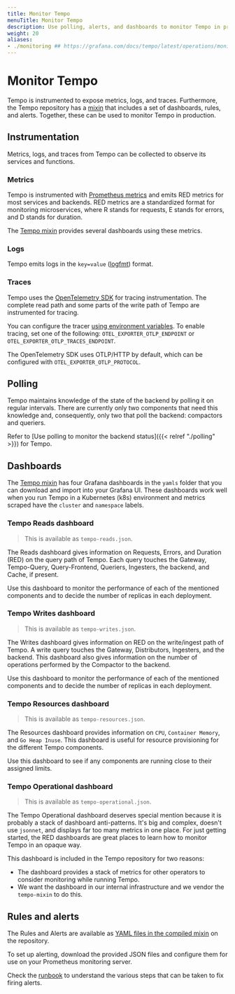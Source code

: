```yaml
---
title: Monitor Tempo
menuTitle: Monitor Tempo
description: Use polling, alerts, and dashboards to monitor Tempo in production.
weight: 20
aliases:
- ./monitoring ## https://grafana.com/docs/tempo/latest/operations/monitoring/
---
```


# Monitor Tempo

Tempo is instrumented to expose metrics, logs, and traces.
Furthermore, the Tempo repository has a [mixin](https://github.com/grafana/tempo/tree/main/operations/tempo-mixin) that includes a
set of dashboards, rules, and alerts.
Together, these can be used to monitor Tempo in production.

## Instrumentation

Metrics, logs, and traces from Tempo can be collected to observe its services and functions.

### Metrics

Tempo is instrumented with [Prometheus metrics](https://prometheus.io/) and emits RED metrics for most services and backends.
RED metrics are a standardized format for monitoring microservices, where R stands for requests, E stands for errors, and D stands for duration.

The [Tempo mixin](#dashboards) provides several dashboards using these metrics.

### Logs

Tempo emits logs in the `key=value` ([logfmt](https://brandur.org/logfmt)) format.

### Traces

Tempo uses the [OpenTelemetry SDK](https://github.com/open-telemetry/opentelemetry-go) for tracing instrumentation.
The complete read path and some parts of the write path of Tempo are instrumented for tracing.

You can configure the tracer [using environment variables](https://opentelemetry.io/docs/languages/sdk-configuration/otlp-exporter/).
To enable tracing, set one of the following: `OTEL_EXPORTER_OTLP_ENDPOINT` or `OTEL_EXPORTER_OTLP_TRACES_ENDPOINT`.

The OpenTelemetry SDK uses OTLP/HTTP by default, which can be configured with `OTEL_EXPORTER_OTLP_PROTOCOL`.

## Polling

Tempo maintains knowledge of the state of the backend by polling it on regular intervals.
There are currently only two components that need this knowledge and, consequently, only two that poll the backend: compactors and queriers.

Refer to [Use polling to monitor the backend status]({{< relref "./polling" >}}) for Tempo.

## Dashboards

The [Tempo mixin](https://github.com/grafana/tempo/tree/main/operations/tempo-mixin) has four Grafana dashboards in the `yamls` folder that you can download and import into your Grafana UI.
These dashboards work well when you run Tempo in a Kubernetes (k8s) environment and metrics scraped have the
`cluster` and `namespace` labels.

### Tempo Reads dashboard

> This is available as `tempo-reads.json`.

The Reads dashboard gives information on Requests, Errors, and Duration (RED) on the query path of Tempo.
Each query touches the Gateway, Tempo-Query, Query-Frontend, Queriers, Ingesters, the backend, and Cache, if present.

Use this dashboard to monitor the performance of each of the mentioned components and to decide the number of
replicas in each deployment.

### Tempo Writes dashboard

> This is available as `tempo-writes.json`.

The Writes dashboard gives information on RED on the write/ingest path of Tempo.
A write query touches the Gateway, Distributors, Ingesters, and the backend.
This dashboard also gives information
on the number of operations performed by the Compactor to the backend.

Use this dashboard to monitor the performance of each of the mentioned components and to decide the number of
replicas in each deployment.

### Tempo Resources dashboard

> This is available as `tempo-resources.json`.

The Resources dashboard provides information on `CPU`, `Container Memory`, and `Go Heap Inuse`.
This dashboard is useful for resource provisioning for the different Tempo components.

Use this dashboard to see if any components are running close to their assigned limits.

### Tempo Operational dashboard

> This is available as `tempo-operational.json`.

The Tempo Operational dashboard deserves special mention because it is probably a stack of dashboard anti-patterns.
It's big and complex, doesn't use `jsonnet`, and displays far too many metrics in one place.
For just getting started, the RED dashboards are great places to learn how to monitor Tempo in an opaque way.

This dashboard is included in the Tempo repository for two reasons:

- The dashboard provides a stack of metrics for other operators to consider monitoring while running Tempo.
- We want the dashboard in our internal infrastructure and we vendor the `tempo-mixin` to do this.

## Rules and alerts

The Rules and Alerts are available as [YAML files in the compiled mixin](https://github.com/grafana/tempo/tree/main/operations/tempo-mixin-compiled) on the repository.

To set up alerting, download the provided JSON files and configure them for use on your Prometheus monitoring server.

Check the [runbook](https://github.com/grafana/tempo/blob/main/operations/tempo-mixin/runbook.md) to understand the
various steps that can be taken to fix firing alerts.
